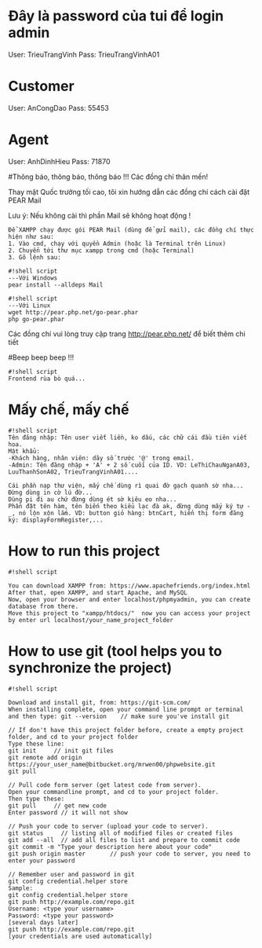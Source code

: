 # Đây là password của tui để login admin
User: TrieuTrangVinh
Pass: TrieuTrangVinhA01

# Customer
User: AnCongDao
Pass: 55453

# Agent
User: AnhDinhHieu
Pass: 71870

#Thông báo, thông báo, thông báo !!!
Các đồng chí thân mến!

Thay mặt Quốc trưởng tối cao, tôi xin hướng dẫn các đồng chí cách cài đặt PEAR Mail 

Lưu ý: Nếu không cài thì phần Mail sẽ không hoạt động !
```
Để XAMPP chạy được gói PEAR Mail (dùng để gửi mail), các đồng chí thực hiện như sau:
1. Vào cmd, chạy với quyền Admin (hoặc là Terminal trên Linux)
2. Chuyển tới thư mục xampp trong cmd (hoặc Terminal)
3. Gõ lệnh sau:
```
```
#!shell script
---Với Windows
pear install --alldeps Mail
```

```
#!shell script
---Với Linux
wget http://pear.php.net/go-pear.phar
php go-pear.phar
```

Các đồng chí vui lòng truy cập trang http://pear.php.net/ để biết thêm chi tiết


#Beep beep beep !!!
```
#!shell script
Frontend rùa bò quá...
```

# Mấy chế, mấy chế
```
#!shell script
Tên đăng nhập: Tên user viết liền, ko dấu, các chữ cái đầu tiên viết hoa.
Mật khẩu:
-Khách hàng, nhân viên: dãy số trước '@' trong email.
-Admin: Tên đăng nhập + 'A' + 2 số cuối của ID. VD: LeThiChauNganA03, LuuThanhSonA02, TrieuTrangVinhA01....

Cái phần nạp thư viện, mấy chế dùng rì quai đờ gạch quanh sờ nha... Đừng dùng in cờ lú đờ...
Dùng pi đi au chứ đừng dùng ét sờ kiêu eo nha...
Phần đặt tên hàm, tên biến theo kiểu lạc đà ak, đừng dùng mấy ký tự - _, nó lộn xộn lắm. VD: button giỏ hàng: btnCart, hiển thị form đăng ký: displayFormRegister,...
```

# How to run this project
```
#!shell script

You can download XAMPP from: https://www.apachefriends.org/index.html
After that, open XAMPP, and start Apache, and MySQL
Now, open your browser and enter localhost/phpmyadmin, you can create database from there.
Move this project to "xampp/htdocs/"  now you can access your project by enter url localhost/your_name_project_folder
```
# How to use git (tool helps you to synchronize the project)
```
#!shell script

Download and install git, from: https://git-scm.com/
When installing complete, open your command line prompt or terminal
and then type: git --version    // make sure you've install git

// If don't have this project folder before, create a empty project folder, and cd to your project folder
Type these line:
git init     // init git files
git remote add origin https://your_user_name@bitbucket.org/mrwen00/phpwebsite.git
git pull

// Pull code form server (get latest code from server).
Open your commandline prompt, and cd to your project folder.
Then type these:
git pull     // get new code
Enter password // it will not show

// Push your code to server (upload your code to server).
git status     // listing all of modified files or created files
git add --all  // add all files to list and prepare to commit code
git commit -m "Type your description here about your code"
git push origin master       // push your code to server, you need to enter your password

// Remember user and password in git
git config credential.helper store
Sample: 
git config credential.helper store
git push http://example.com/repo.git
Username: <type your username>
Password: <type your password>
[several days later]
git push http://example.com/repo.git
[your credentials are used automatically]

```
